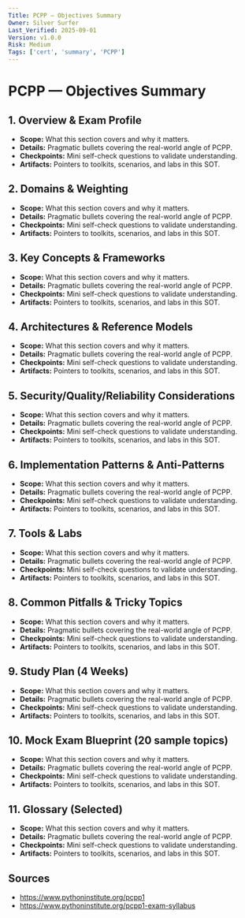 ```yaml
---
Title: PCPP — Objectives Summary
Owner: Silver Surfer
Last_Verified: 2025-09-01
Version: v1.0.0
Risk: Medium
Tags: ['cert', 'summary', 'PCPP']
---
```


# PCPP — Objectives Summary

## 1. Overview & Exam Profile

- **Scope:** What this section covers and why it matters.
- **Details:** Pragmatic bullets covering the real-world angle of PCPP.
- **Checkpoints:** Mini self-check questions to validate understanding.
- **Artifacts:** Pointers to toolkits, scenarios, and labs in this SOT.

## 2. Domains & Weighting

- **Scope:** What this section covers and why it matters.
- **Details:** Pragmatic bullets covering the real-world angle of PCPP.
- **Checkpoints:** Mini self-check questions to validate understanding.
- **Artifacts:** Pointers to toolkits, scenarios, and labs in this SOT.

## 3. Key Concepts & Frameworks

- **Scope:** What this section covers and why it matters.
- **Details:** Pragmatic bullets covering the real-world angle of PCPP.
- **Checkpoints:** Mini self-check questions to validate understanding.
- **Artifacts:** Pointers to toolkits, scenarios, and labs in this SOT.

## 4. Architectures & Reference Models

- **Scope:** What this section covers and why it matters.
- **Details:** Pragmatic bullets covering the real-world angle of PCPP.
- **Checkpoints:** Mini self-check questions to validate understanding.
- **Artifacts:** Pointers to toolkits, scenarios, and labs in this SOT.

## 5. Security/Quality/Reliability Considerations

- **Scope:** What this section covers and why it matters.
- **Details:** Pragmatic bullets covering the real-world angle of PCPP.
- **Checkpoints:** Mini self-check questions to validate understanding.
- **Artifacts:** Pointers to toolkits, scenarios, and labs in this SOT.

## 6. Implementation Patterns & Anti-Patterns

- **Scope:** What this section covers and why it matters.
- **Details:** Pragmatic bullets covering the real-world angle of PCPP.
- **Checkpoints:** Mini self-check questions to validate understanding.
- **Artifacts:** Pointers to toolkits, scenarios, and labs in this SOT.

## 7. Tools & Labs

- **Scope:** What this section covers and why it matters.
- **Details:** Pragmatic bullets covering the real-world angle of PCPP.
- **Checkpoints:** Mini self-check questions to validate understanding.
- **Artifacts:** Pointers to toolkits, scenarios, and labs in this SOT.

## 8. Common Pitfalls & Tricky Topics

- **Scope:** What this section covers and why it matters.
- **Details:** Pragmatic bullets covering the real-world angle of PCPP.
- **Checkpoints:** Mini self-check questions to validate understanding.
- **Artifacts:** Pointers to toolkits, scenarios, and labs in this SOT.

## 9. Study Plan (4 Weeks)

- **Scope:** What this section covers and why it matters.
- **Details:** Pragmatic bullets covering the real-world angle of PCPP.
- **Checkpoints:** Mini self-check questions to validate understanding.
- **Artifacts:** Pointers to toolkits, scenarios, and labs in this SOT.

## 10. Mock Exam Blueprint (20 sample topics)

- **Scope:** What this section covers and why it matters.
- **Details:** Pragmatic bullets covering the real-world angle of PCPP.
- **Checkpoints:** Mini self-check questions to validate understanding.
- **Artifacts:** Pointers to toolkits, scenarios, and labs in this SOT.

## 11. Glossary (Selected)

- **Scope:** What this section covers and why it matters.
- **Details:** Pragmatic bullets covering the real-world angle of PCPP.
- **Checkpoints:** Mini self-check questions to validate understanding.
- **Artifacts:** Pointers to toolkits, scenarios, and labs in this SOT.

## Sources
- https://www.pythoninstitute.org/pcpp1
- https://www.pythoninstitute.org/pcpp1-exam-syllabus
